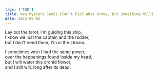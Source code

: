 ```yaml
---
tags: ['TBD']
title: New Mystery Seeds (Can't Pick What Grows, But Something Will)
date: 2023-06-03
---
```


Lay out the tarot, I'm guiding this ship,  
I know we lost the captain and the rudder,  
but I don't need them, I'm in the stream.

I sometimes wish I had the same power,  
over the happenings found inside my head,  
but I will water this orchid flower,  
and I still will, long after its dead.
